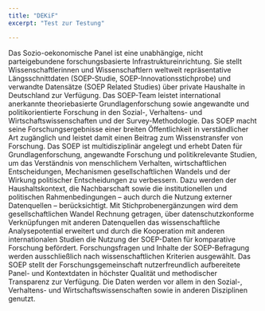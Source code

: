```yaml
---
title: "DEKiF"
excerpt: "Test zur Testung"

---
```


Das Sozio-oekonomische Panel ist eine unabhängige, nicht parteigebundene forschungsbasierte Infrastruktureinrichtung. Sie stellt Wissenschaftlerinnen und Wissenschaftlern weltweit repräsentative Längsschnittdaten (SOEP-Studie, SOEP-Innovationsstichprobe) und verwandte Datensätze (SOEP Related Studies) über private Haushalte in Deutschland zur Verfügung.
Das SOEP-Team leistet international anerkannte theoriebasierte Grundlagenforschung sowie angewandte und politikorientierte Forschung in den Sozial-, Verhaltens- und Wirtschaftswissenschaften und der Survey-Methodologie. Das SOEP macht seine Forschungsergebnisse einer breiten Öffentlichkeit in verständlicher Art zugänglich und leistet damit einen Beitrag zum Wissenstransfer von Forschung.
Das SOEP ist multidisziplinär angelegt und erhebt Daten für Grundlagenforschung, angewandte Forschung und politikrelevante Studien, um das Verständnis von menschlichem Verhalten, wirtschaftlichen Entscheidungen, Mechanismen gesellschaftlichen Wandels und der Wirkung politischer Entscheidungen zu verbessern. Dazu werden der Haushaltskontext, die Nachbarschaft sowie die institutionellen und politischen Rahmenbedingungen – auch durch die Nutzung externer Datenquellen – berücksichtigt. Mit Stichprobenergänzungen wird dem gesellschaftlichen Wandel Rechnung getragen, über datenschutzkonforme Verknüpfungen mit anderen Datenquellen das wissenschaftliche Analysepotential erweitert und durch die Kooperation mit anderen internationalen Studien die Nutzung der SOEP-Daten für komparative Forschung befördert.
Forschungsfragen und Inhalte der SOEP-Befragung werden ausschließlich nach wissenschaftlichen Kriterien ausgewählt. Das SOEP stellt der Forschungsgemeinschaft nutzerfreundlich aufbereitete Panel- und Kontextdaten in höchster Qualität und methodischer Transparenz zur Verfügung. Die Daten werden vor allem in den Sozial-, Verhaltens- und Wirtschaftswissenschaften sowie in anderen Disziplinen genutzt.
